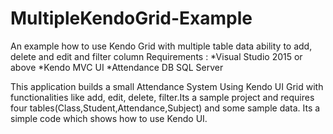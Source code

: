 # MultipleKendoGrid-Example
An example how to use Kendo Grid with multiple table data ability to add, delete and edit and filter column
Requirements :
  *Visual Studio 2015 or above
  *Kendo MVC UI
  *Attendance DB SQL Server
  
This application builds a small Attendance System Using Kendo UI Grid with functionalities like add, edit, delete, filter.Its a sample
project and requires four tables(Class,Student,Attendance,Subject) and some sample data. Its a simple code which shows how to use Kendo UI.
